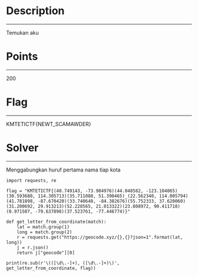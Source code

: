 # Description
-----------------
Temukan aku

# Points
-----------------
200

# Flag
-----------------
KMTETICTF{NEWT_SCAMAWDER}

# Solver
-----------------
Menggabungkan huruf pertama nama tiap kota
```
import requests, re

flag = "KMTETICTF{(40.749143, -73.984976)(44.048582, -123.104065)(30.593680, 114.305713)(35.711088, 51.390465)_(22.562340, 114.005794)(41.781898, -87.670420)(33.740648, -84.382676)(55.752333, 37.620060)(31.200692, 29.913213)(52.228565, 21.013322)(23.808972, 90.411718)(0.971507, -79.637898)(37.523761, -77.446774)}"

def get_letter_from_coordinate(match):
    lat = match.group(1)
    long = match.group(2)
    r = requests.get("https://geocode.xyz/{},{}?json=1".format(lat, long))
    j = r.json()
    return j["geocode"][0]

print(re.sub(r'\(([\d\.-]+), ([\d\.-]+)\)', get_letter_from_coordinate, flag))
```
